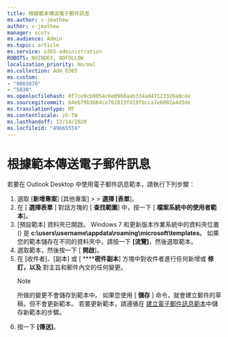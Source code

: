 ```yaml
---
title: 根據範本傳送電子郵件訊息
ms.author: v-jmathew
author: v-jmathew
manager: scotv
ms.audience: Admin
ms.topic: article
ms.service: o365-administration
ROBOTS: NOINDEX, NOFOLLOW
localization_priority: Normal
ms.collection: Adm_O365
ms.custom:
- "9003070"
- "5830"
ms.openlocfilehash: 0f7ce9cb8054c6e0960aab334ad47123320a0cde
ms.sourcegitcommit: 64eb79b3664ce762813fd19fbcca7e6002a4d3de
ms.translationtype: MT
ms.contentlocale: zh-TW
ms.lasthandoff: 12/14/2020
ms.locfileid: "49665559"
---
```

# <a name="send-an-email-message-based-on-a-template"></a>根據範本傳送電子郵件訊息

若要在 Outlook Desktop 中使用電子郵件訊息範本，請執行下列步驟：

1. 選取 [**新增專案**] [其他專案]  >    >  **選擇 [表單**]。
2. 在 [ **選擇表單** ] 對話方塊的 [ **查找範圍**] 中，按一下 [ **檔案系統中的使用者範本**]。
3. [預設範本] 資料夾已開啟。 Windows 7 和更新版本作業系統中的資料夾位置 () 是 **c:\users\username\appdata\roaming\microsoft\templates**。 如果您的範本儲存在不同的資料夾中，請按一下 **[流覽]**，然後選取範本。
4. 選取範本，然後按一下 [ **開啟**]。
5. 在 [收件者]、[副本] 或 [ ******密件副本**] 方塊中對收件者進行任何新增或 **修訂，以及** 對主旨和郵件內文的任何變更。
    > [!NOTE]
    > 所做的變更不會儲存到範本中。 如果您使用 [ **儲存** ] 命令，就會建立郵件的草稿，但不會更新範本。 若要更新範本，請遵循在 [建立電子郵件訊息範本](https://support.microsoft.com/office/create-an-email-message-template-43ec7142-4dd0-4351-8727-bd0977b6b2d1)中儲存新範本的步驟。
6. 按一下 **[傳送]**。
